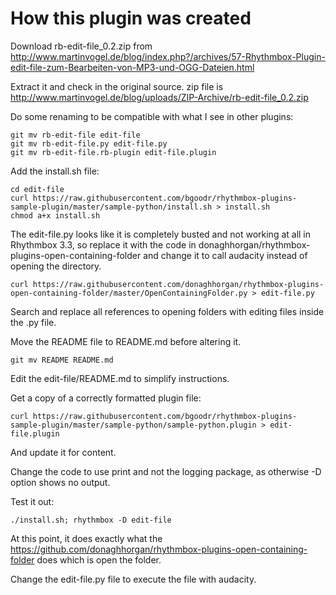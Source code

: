 # How this plugin was created

Download rb-edit-file_0.2.zip from http://www.martinvogel.de/blog/index.php?/archives/57-Rhythmbox-Plugin-edit-file-zum-Bearbeiten-von-MP3-und-OGG-Dateien.html

Extract it and check in the original source. zip file is http://www.martinvogel.de/blog/uploads/ZIP-Archive/rb-edit-file_0.2.zip

Do some renaming to be compatible with what I see in other plugins:

    git mv rb-edit-file edit-file
    git mv rb-edit-file.py edit-file.py
    git mv rb-edit-file.rb-plugin edit-file.plugin

Add the install.sh file:

    cd edit-file
    curl https://raw.githubusercontent.com/bgoodr/rhythmbox-plugins-sample-plugin/master/sample-python/install.sh > install.sh
    chmod a+x install.sh

The edit-file.py looks like it is completely busted and not working at
all in Rhythmbox 3.3, so replace it with the code in
donaghhorgan/rhythmbox-plugins-open-containing-folder and change it to
call audacity instead of opening the directory. 

    curl https://raw.githubusercontent.com/donaghhorgan/rhythmbox-plugins-open-containing-folder/master/OpenContainingFolder.py > edit-file.py

Search and replace all references to opening folders with editing files inside the .py file.

Move the README file to README.md before altering it.

    git mv README README.md
    
Edit the edit-file/README.md to simplify instructions.

Get a copy of a correctly formatted plugin file:

    curl https://raw.githubusercontent.com/bgoodr/rhythmbox-plugins-sample-plugin/master/sample-python/sample-python.plugin > edit-file.plugin

And update it for content.

Change the code to use print and not the logging package, as otherwise -D option shows no output.

Test it out:

    ./install.sh; rhythmbox -D edit-file

At this point, it does exactly what the https://github.com/donaghhorgan/rhythmbox-plugins-open-containing-folder does which is open the folder.

Change the edit-file.py file to execute the file with audacity.
